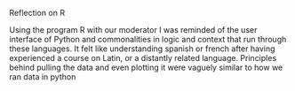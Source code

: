Reflection on R

Using the program R with our moderator I was reminded of the user interface of Python and commonalities in logic and context that run through these languages. It felt like understanding spanish or french after having experienced a course on Latin, or a distantly related language. Principles behind pulling the data and even plotting it were vaguely similar to how we ran data in python
